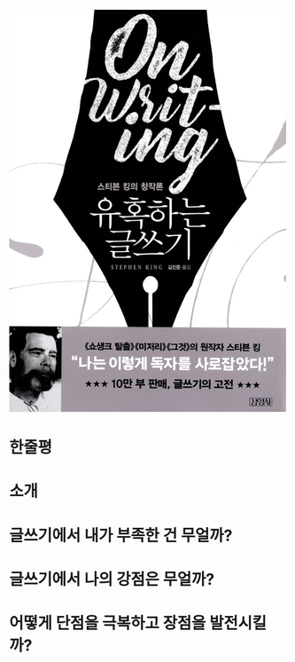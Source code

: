 <!-- markdownlint-disable MD025 MD036 MD041 MD026 -->

![유혹하는 글쓰기](cover.jpg)

# 한줄평

# 소개

# 글쓰기에서 내가 부족한 건 무얼까?

# 글쓰기에서 나의 강점은 무얼까?

# 어떻게 단점을 극복하고 장점을 발전시킬까?
